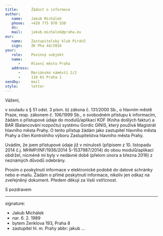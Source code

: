 ```yaml
---
title:      Žádost o informace
author:
   name:    Jakub Michálek
   phone:   +420 775 978 550
   ds:      
   mail:    jakub.michalek@praha.eu
our:
   name:    Zastupitelský klub Pirátů
   sign:    ZK Pha 44/2016
your:
   role:    Povinný subjekt
   name:    
      -     Hlavní město Praha
   address:
      -     Mariánské náměstí 2/2
      -     110 01 Praha 1
sendby:     mail
style:      letter
---
```


Vážení,

v souladu s § 51 odst. 3 písm. b) zákona č. 131/2000 Sb., o hlavním městě Praze, resp. zákonem č. 106/1999 Sb., o svobodném přístupu k informacím, žádám o přístupové údaje do modulů/aplikací KDF (Kniha došlých faktur) a BAR (Balancování rozpočtu) systému Gordic GINIS, který používá Magistrát hlavního města Prahy. O tento přístup žádám jako zastupitel hlavního města Prahy a člen Kontrolního výboru Zastupitelstva hlavního města Prahy.

Uvádím, že jsem přístupové údaje již v minulosti (přípisem z 10. listopadu 2014 č.j. MHMP/INF/1936/2014 S-1537987/2014) do obou modulů/aplikací obdržel, nicméně mi byly v nedávné době (přelom února a března 2016) z neznámých důvodů odebrány.

Prosím o poskytnutí informace v elektronické podobě do datové schránky nebo e-mailu. Žádám o přímé poskytnutí informace, nikoliv jen odkaz na zveřejněný dokument. Předem děkuji za Vaši vstřícnost. 

S pozdravem

---
signature: 
  - Jakub Michálek
  - nar. 6. 2. 1989
  - bytem Zenklova 193, Praha 8
  - zastupitel hl. m. Prahy
abbr:       jakub
...

